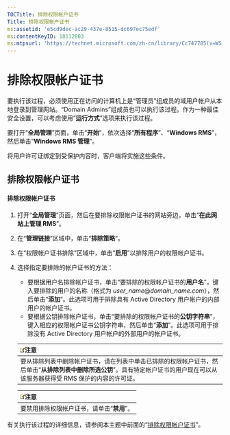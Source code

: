 ```yaml
---
TOCTitle: 排除权限帐户证书
Title: 排除权限帐户证书
ms:assetid: 'e5cd9dec-ac29-437e-8515-dc697ec75edf'
ms:contentKeyID: 18112803
ms:mtpsurl: 'https://technet.microsoft.com/zh-cn/library/Cc747785(v=WS.10)'
---
```


排除权限帐户证书
================

要执行该过程，必须使用正在访问的计算机上是“管理员”组成员的域用户帐户从本地登录到管理网站。“Domain Admins”组成员也可以执行该过程。作为一种最佳安全设置，可以考虑使用“**运行方式**”选项来执行该过程。

要打开“**全局管理**”页面，单击“**开始**”，依次选择“**所有程序**”、“**Windows RMS**”，然后单击“**Windows RMS 管理**”。

将用户许可证绑定到受保护内容时，客户端将实施这些条件。

排除权限帐户证书
----------------

#### 排除权限帐户证书

1.  打开“**全局管理**”页面，然后在要排除权限帐户证书的网站旁边，单击“**在此网站上管理 RMS**”。

2.  在“**管理链接**”区域中，单击“**排除策略**”。

3.  在“权限帐户证书排除”区域中，单击“**启用**”以排除用户的权限帐户证书。

4.  选择指定要排除的帐户证书的方法：

    -   要根据用户名排除帐户证书，单击“要排除的权限帐户证书的**用户名**”，键入要排除的用户的名称（格式为 *user\_name*@*domain\_name.com*），然后单击“**添加**”。此选项可用于排除具有 Active Directory 用户帐户的内部用户的帐户证书。
    -   要根据公钥排除帐户证书，单击“要排除的权限帐户证书的**公钥字符串**”，键入相应的权限帐户证书公钥字符串，然后单击“**添加**”。此选项可用于排除没有 Active Directory 用户帐户的外部用户的帐户证书。

    | ![](images/Cc747785.note(WS.10).gif)注意                                                                                                           |
    |---------------------------------------------------------------------------------------------------------------------------------------------------------------------------------|
    | 要从排除列表中删除帐户证书，请在列表中单击已排除的权限帐户证书，然后单击“**从排除列表中删除所选公钥**”。具有特定帐户证书的用户现在可以从该服务器获得受 RMS 保护的内容的许可证。 |

    | ![](images/Cc747785.note(WS.10).gif)注意 |
    |-----------------------------------------------------------------------|
    | 要禁用排除权限帐户证书，请单击“**禁用**”。                            |

有关执行该过程的详细信息，请参阅本主题中前面的“[排除权限帐户证书](https://technet.microsoft.com/cba5e901-942c-4d06-9865-e6c4648c95e6)”。
